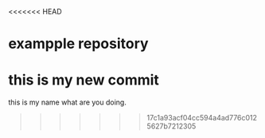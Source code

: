 <<<<<<< HEAD
# exampple repository
this is my new commit
=======
this is my name what are you doing.
>>>>>>> 17c1a93acf04cc594a4ad776c0125627b7212305
